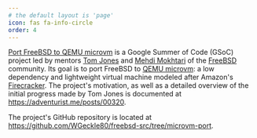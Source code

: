 ```yaml
---
# the default layout is 'page'
icon: fas fa-info-circle
order: 4
---
```


[Port FreeBSD to QEMU microvm](https://wiki.freebsd.org/SummerOfCode2025Projects/PortFreeBSDToQEMUMicrovm)
is a Google Summer of Code (GSoC) project led by mentors
[Tom Jones](mailto:thj@freebsd.org) and
[Mehdi Mokhtari](mailto:mmokhi@freebsd.org) of the
[FreeBSD](https://www.freebsd.org/) community. Its goal is to port FreeBSD to
[QEMU microvm](https://www.qemu.org/docs/master/system/i386/microvm.html): a
low dependency and lightweight virtual machine modeled after Amazon's
[Firecracker](https://firecracker-microvm.github.io/). The project's
motivation, as well as a detailed overview of the initial progress made by
Tom Jones is documented at <https://adventurist.me/posts/00320>.

The project's GitHub repository is located at
<https://github.com/WGeckle80/freebsd-src/tree/microvm-port>.
